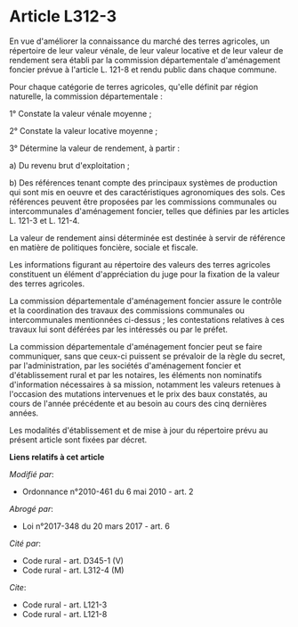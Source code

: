 # Article L312-3

En vue d'améliorer la connaissance du marché des terres agricoles, un répertoire de leur valeur vénale, de leur valeur
locative et de leur valeur de rendement sera établi par la commission départementale d'aménagement foncier prévue à l'article
L. 121-8 et rendu public dans chaque commune. 

Pour chaque catégorie de terres agricoles, qu'elle définit par région naturelle, la commission départementale : 

1° Constate la valeur vénale moyenne ; 

2° Constate la valeur locative moyenne ; 

3° Détermine la valeur de rendement, à partir : 

a) Du revenu brut d'exploitation ; 

b) Des références tenant compte des principaux systèmes de production qui sont mis en oeuvre et des caractéristiques
agronomiques des sols. Ces références peuvent être proposées par les commissions communales ou intercommunales d'aménagement
foncier, telles que définies par les articles L. 121-3 et L. 121-4. 

La valeur de rendement ainsi déterminée est destinée à servir de référence en matière de politiques foncière, sociale et
fiscale. 

Les informations figurant au répertoire des valeurs des terres agricoles constituent un élément d'appréciation du juge pour
la fixation de la valeur des terres agricoles. 

La commission départementale d'aménagement foncier assure le contrôle et la coordination des travaux des commissions
communales ou intercommunales mentionnées ci-dessus ; les contestations relatives à ces travaux lui sont déférées par les
intéressés ou par le préfet. 

La commission départementale d'aménagement foncier peut se faire communiquer, sans que ceux-ci puissent se prévaloir de la
règle du secret, par l'administration, par les sociétés d'aménagement foncier et d'établissement rural et par les notaires,
les éléments non nominatifs d'information nécessaires à sa mission, notamment les valeurs retenues à l'occasion des mutations
intervenues et le prix des baux constatés, au cours de l'année précédente et au besoin au cours des cinq dernières années. 

Les modalités d'établissement et de mise à jour du répertoire prévu au présent article sont fixées par décret.

**Liens relatifs à cet article**

_Modifié par_:

  - Ordonnance n°2010-461 du 6 mai 2010 - art. 2

_Abrogé par_:

  - Loi n°2017-348 du 20 mars 2017 - art. 6

_Cité par_:

  - Code rural - art. D345-1 (V)
  - Code rural - art. L312-4 (M)

_Cite_:

  - Code rural - art. L121-3
  - Code rural - art. L121-8

